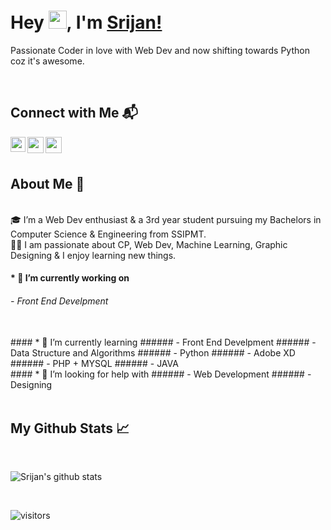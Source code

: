 # Hey <img src="https://github.com/TheDudeThatCode/TheDudeThatCode/blob/master/Assets/Hi.gif" width="29px">, I'm [Srijan!](https://code-diggers.github.io)
Passionate Coder in love with Web Dev and now shifting towards Python coz it's awesome.

<!--
**blackdart01/blackdart01** is a ✨ _special_ ✨ repository because its `README.md` (this file) appears on your GitHub profile.

## Here are some ideas to get you started:

- 🔭 I’m currently working on ...
- 🌱 I’m currently learning ...
- 👯 I’m looking to collaborate on ...
- 🤔 I’m looking for help with ...
- 💬 Ask me about ...
- 📫 How to reach me: ...
- 😄 Pronouns: ...
- ⚡ Fun fact: ...
-->
<br />

## Connect with Me 📬
<a href="https://www.linkedin.com/in/srijan-agrawal-47058b1a0/">
  <img align="left" width="24px" src="https://cdn.jsdelivr.net/npm/simple-icons@v3/icons/linkedin.svg"  />
</a>
<!-- <a href="https://twitter.com/kunalstwt">
  <img align="left" width="26px" src="https://cdn.jsdelivr.net/npm/simple-icons@v3/icons/twitter.svg" />
</a> -->
<a href="mailto:evilblackdart@gmail.com">
  <img align="left" width="26px" src="https://cdn.jsdelivr.net/npm/simple-icons@v3/icons/gmail.svg" />
</a>
<a href="https://www.instagram.com/rockster_srijan/">
  <img align="left" width="26px" src="https://cdn.jsdelivr.net/npm/simple-icons@v3/icons/instagram.svg" />
</a>
<!-- <a href="http://dev.to/kunal">
  <img align="left" width="26px" src="https://cdn.jsdelivr.net/npm/simple-icons@v3/icons/medium.svg" />
</a> -->
<br />
<br />

## About Me 🚀
<br />
🎓 I’m a Web Dev enthusiast & a 3rd year student pursuing my Bachelors in Computer Science & Engineering from SSIPMT. </br>
👨‍💻  I am passionate about CP, Web Dev, Machine Learning, Graphic Designing & I enjoy learning new things. </br>

#### * 🔭 I’m currently working on
 ###### - Front End Develpment
 <br/>
#### * 🌱 I’m currently learning
 ###### - Front End Develpment
 ###### - Data Structure and Algorithms
 ###### - Python
 ###### - Adobe XD
 ###### - PHP + MYSQL
 ###### - JAVA
 <br/>
#### * 🤔 I’m looking for help with
 ###### - Web Development
 ###### - Designing

<br />
<br />

## My Github Stats 📈

<br />

![Srijan's github stats](https://github-readme-stats.vercel.app/api?username=blackdart01&show_icons=true&hide_border=true)

<br />

![visitors](https://visitor-badge.laobi.icu/badge?page_id=blackdart01.blackdart01)
